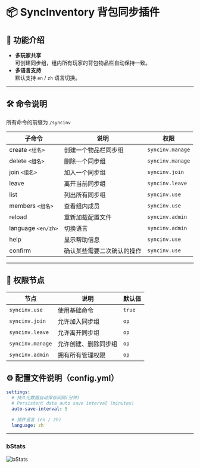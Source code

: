 # 📦 SyncInventory 背包同步插件

## 📌 功能介绍

- **多玩家共享**  
  可创建同步组，组内所有玩家的背包物品栏自动保持一致。
- **多语言支持**  
  默认支持 `en` / `zh` 语言切换。

---

## 🛠 命令说明

所有命令的前缀为 `/syncinv`

| 子命令 | 说明 | 权限 |
| ------ | ---- | ---- |
| create `<组名>` | 创建一个物品栏同步组 | `syncinv.manage` |
| delete `<组名>` | 删除一个同步组 | `syncinv.manage` |
| join `<组名>` | 加入一个同步组 | `syncinv.join` |
| leave | 离开当前同步组 | `syncinv.leave` |
| list | 列出所有同步组 | `syncinv.use` |
| members `<组名>` | 查看组内成员 | `syncinv.use` |
| reload | 重新加载配置文件 | `syncinv.admin` |
| language `<en/zh>` | 切换语言 | `syncinv.admin` |
| help | 显示帮助信息 | `syncinv.use` |
| confirm | 确认某些需要二次确认的操作 | `syncinv.use` |

---

## 🔑 权限节点

| 节点 | 说明 | 默认值 |
| ---- | ---- | ------ |
| `syncinv.use` | 使用基础命令 | `true` |
| `syncinv.join` | 允许加入同步组 | `op` |
| `syncinv.leave` | 允许离开同步组 | `op` |
| `syncinv.manage` | 允许创建、删除同步组 | `op` |
| `syncinv.admin` | 拥有所有管理权限 | `op` |

## ⚙ 配置文件说明（config.yml）

```yaml
settings:
  # 持久化数据自动保存间隔(分钟)
  # Persistent data auto save interval (minutes)
  auto-save-interval: 5

  # 插件语言 (en / zh)
  language: zh
```

---

### bStats
![bStats](https://bstats.org/signatures/bukkit/SyncInventory.svg)
